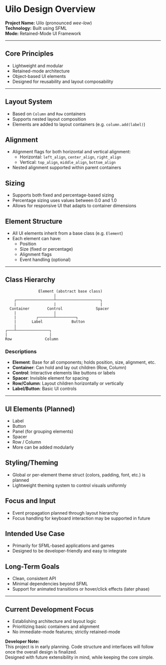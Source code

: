 # Uilo Design Overview

**Project Name:** Uilo (pronounced *wee-low*)  
**Technology:** Built using SFML  
**Mode:** Retained-Mode UI Framework

---

## Core Principles
- Lightweight and modular
- Retained-mode architecture
- Object-based UI elements
- Designed for reusability and layout composability

---

## Layout System
- Based on `Column` and `Row` containers
- Supports nested layout composition
- Elements are added to layout containers (e.g. `column.add(label)`)

## Alignment
- Alignment flags for both horizontal and vertical alignment:
  - Horizontal: `left_align`, `center_align`, `right_align`
  - Vertical: `top_align`, `middle_align`, `bottom_align`
- Nested alignment supported within parent containers

## Sizing
- Supports both fixed and percentage-based sizing
- Percentage sizing uses values between 0.0 and 1.0
- Allows for responsive UI that adapts to container dimensions

## Element Structure
- All UI elements inherit from a base class (e.g. `Element`)
- Each element can have:
  - Position
  - Size (fixed or percentage)
  - Alignment flags
  - Event handling (optional)

---

## Class Hierarchy

```
               Element (abstract base class)
                      |
    ┌─────────────────┴────────────────────┐
    |                 |                    |
  Container        Control               Spacer
    |                 |
    |         ┌───────┴─────────┐
    |       Label             Button
    |
┌───┴───────────────┐
|                   |
Row               Column
```

### Descriptions
- **Element**: Base for all components; holds position, size, alignment, etc.
- **Container**: Can hold and lay out children (Row, Column)
- **Control**: Interactive elements like buttons or labels
- **Spacer**: Invisible element for spacing
- **Row/Column**: Layout children horizontally or vertically
- **Label/Button**: Basic UI controls

---

## UI Elements (Planned)
- Label
- Button
- Panel (for grouping elements)
- Spacer
- Row / Column
- More can be added modularly

## Styling/Theming
- Global or per-element theme struct (colors, padding, font, etc.) is planned
- Lightweight theming system to control visuals uniformly

## Focus and Input
- Event propagation planned through layout hierarchy
- Focus handling for keyboard interaction may be supported in future

## Intended Use Case
- Primarily for SFML-based applications and games
- Designed to be developer-friendly and easy to integrate

## Long-Term Goals
- Clean, consistent API
- Minimal dependencies beyond SFML
- Support for animated transitions or hover/click effects (later phase)

---

## Current Development Focus
- Establishing architecture and layout logic
- Prioritizing basic containers and alignment
- No immediate-mode features; strictly retained-mode

**Developer Note:**  
This project is in early planning. Code structure and interfaces will follow once the overall design is finalized.  
Designed with future extensibility in mind, while keeping the core simple.
